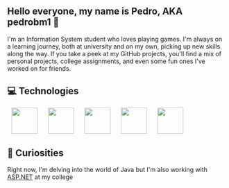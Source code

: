 ## Hello everyone, my name is Pedro, AKA pedrobm1 👋

I'm an Information System student who  loves playing games. I'm always on a learning journey, both at university and on my own, picking up new skills along the way. If you take a peek at my GitHub projects, you'll find a mix of personal projects, college assignments, and even some fun ones I've worked on for friends.

## 💻 Technologies

<p>
<a href="https://react.dev/" target="_blank"><img src="https://cdn.jsdelivr.net/gh/devicons/devicon@latest/icons/react/react-original.svg" width="60" height="60" hspace="10"/></a>
<a href="https://tailwindcss.com/" target="_blank"><img src="https://cdn.jsdelivr.net/gh/devicons/devicon@latest/icons/tailwindcss/tailwindcss-original.svg" width="60" hspace="10"/></a>
<a href="https://www.typescriptlang.org/" target="_blank"><img src="https://cdn.jsdelivr.net/gh/devicons/devicon@latest/icons/typescript/typescript-original.svg" width="60" height="60" hspace="10""/></a>
<a href="https://developer.mozilla.org/pt-BR/docs/Web/JavaScript" target="_blank"><img src="https://cdn.jsdelivr.net/gh/devicons/devicon@latest/icons/javascript/javascript-original.svg" width="60" height="60" hspace="10"/></a>
<a href="https://nextjs.org" target="_blank"><img src="https://cdn.jsdelivr.net/gh/devicons/devicon@latest/icons/nextjs/nextjs-original.svg" width="60" height="60" hspace="10"/></a>
</p>


## 🧐 Curiosities
Right now, I'm delving into the world of Java but I'm also working with <a href="https://dotnet.microsoft.com/pt-br/apps/aspnet" target="_blank">ASP.NET</a> at my college
